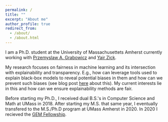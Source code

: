 ```yaml
---
permalink: /
title: ""
excerpt: "About me"
author_profile: true
redirect_from: 
  - /about/
  - /about.html
---
```


I am a Ph.D. student at the University of Massachusettets Amherst currently working with [Przemyslaw A. Grabowicz](https://www.cics.umass.edu/people/grabowicz-przemek) and [Yair Zick](https://people.umass.edu/yzick/).

My research focuses on fairness in machine learning and its intersection with explainability and transparency. E.g., how can leverage tools used to explain black-box models to reveal potential biases in them and how can we prevent such biases (see blog post [here](https://groups.cs.umass.edu/equate-ml/2022/04/07/how-to-train-models-that-do-not-propagate-discrimination/) about this). My current interests lie in this and how can we ensure explainability methods are fair. 

Before starting my Ph.D., I received dual B.S.'s in Computer Science and Math at UMass in 2018. After starting my M.S. that same year, I eventually transfered to the M.S./Ph.D program at UMass Amherst in 2020. In 2020 I recieved the [GEM Fellowship](https://www.gemfellowship.org/gem-fellowship-program/).
